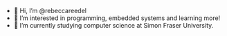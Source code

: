 - 👋 Hi, I’m @rebeccareedel
- 👀 I’m interested in programming, embedded systems and learning more!
- 🌱 I’m currently studying computer science at Simon Fraser University.
